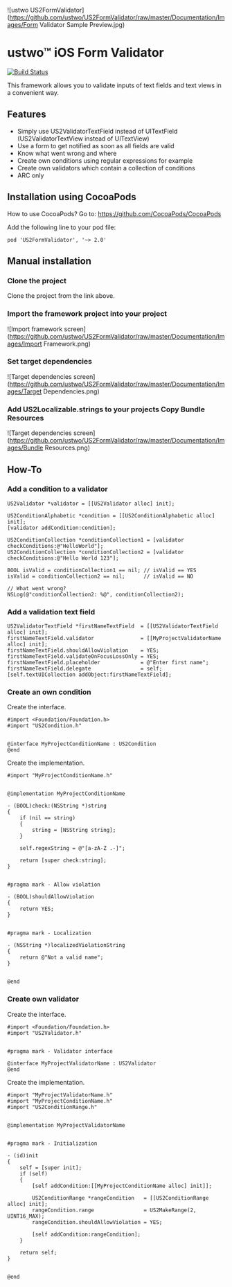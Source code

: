 ![ustwo US2FormValidator](https://github.com/ustwo/US2FormValidator/raw/master/Documentation/Images/Form Validator Sample Preview.jpg)

ustwo™ iOS Form Validator
=========================

[![Build Status](https://travis-ci.org/ustwo/US2FormValidator.png)](https://travis-ci.org/ustwo/US2FormValidator)

This framework allows you to validate inputs of text fields and text views in a convenient way.

Features
--------

* Simply use US2ValidatorTextField instead of UITextField (US2ValidatorTextView instead of UITextView)
* Use a form to get notified as soon as all fields are valid
* Know what went wrong and where
* Create own conditions using regular expressions for example
* Create own validators which contain a collection of conditions
* ARC only

Installation using CocoaPods
----------------------------

How to use CocoaPods? Go to:
https://github.com/CocoaPods/CocoaPods

Add the following line to your pod file:

    pod 'US2FormValidator', '~> 2.0'

Manual installation
-------------------

### Clone the project

Clone the project from the link above.

### Import the framework project into your project

![Import framework screen](https://github.com/ustwo/US2FormValidator/raw/master/Documentation/Images/Import Framework.png)

### Set target dependencies

![Target dependencies screen](https://github.com/ustwo/US2FormValidator/raw/master/Documentation/Images/Target Dependencies.png)

### Add US2Localizable.strings to your projects Copy Bundle Resources

![Target dependencies screen](https://github.com/ustwo/US2FormValidator/raw/master/Documentation/Images/Bundle Resources.png)

How-To
------

### Add a condition to a validator

    US2Validator *validator = [[US2Validator alloc] init];
    
    US2ConditionAlphabetic *condition = [[US2ConditionAlphabetic alloc] init];
    [validator addCondition:condition];
    
    US2ConditionCollection *conditionCollection1 = [validator checkConditions:@"HelloWorld"];
    US2ConditionCollection *conditionCollection2 = [validator checkConditions:@"Hello World 123"];
    
    BOOL isValid = conditionCollection1 == nil; // isValid == YES
    isValid = conditionCollection2 == nil;      // isValid == NO
    
    // What went wrong?
    NSLog(@"conditionCollection2: %@", conditionCollection2);

### Add a validation text field

    US2ValidatorTextField *firstNameTextField  = [[US2ValidatorTextField alloc] init];
    firstNameTextField.validator               = [[MyProjectValidatorName alloc] init];
    firstNameTextField.shouldAllowViolation    = YES;
    firstNameTextField.validateOnFocusLossOnly = YES;
    firstNameTextField.placeholder             = @"Enter first name";
    firstNameTextField.delegate                = self;
    [self.textUICollection addObject:firstNameTextField];

### Create an own condition

Create the interface.

	#import <Foundation/Foundation.h>
	#import "US2Condition.h"
	
	
	@interface MyProjectConditionName : US2Condition
	@end

Create the implementation.

	#import "MyProjectConditionName.h"
	
	
	@implementation MyProjectConditionName

	- (BOOL)check:(NSString *)string
	{
		if (nil == string)
		{
			string = [NSString string];
		}
		
		self.regexString = @"[a-zA-Z .-]";
		
		return [super check:string];
	}
	
	
	#pragma mark - Allow violation
	
	- (BOOL)shouldAllowViolation
	{
		return YES;
	}
	
	
	#pragma mark - Localization
	
	- (NSString *)localizedViolationString
	{
		return @"Not a valid name";
	}
	
	
	@end

### Create own validator

Create the interface.

	#import <Foundation/Foundation.h>
	#import "US2Validator.h"
	
	
	#pragma mark - Validator interface
	
	@interface MyProjectValidatorName : US2Validator
	@end

Create the implementation.

	#import "MyProjectValidatorName.h"
	#import "MyProjectConditionName.h"
	#import "US2ConditionRange.h"
	
	
	@implementation MyProjectValidatorName
	
	
	#pragma mark - Initialization
	
	- (id)init
	{
		self = [super init];
		if (self)
		{
			[self addCondition:[[MyProjectConditionName alloc] init]];
			
			US2ConditionRange *rangeCondition   = [[US2ConditionRange alloc] init];
			rangeCondition.range                = US2MakeRange(2, UINT16_MAX);
			rangeCondition.shouldAllowViolation = YES;
			
			[self addCondition:rangeCondition];
		}
		
		return self;
	}
	
	
	@end

